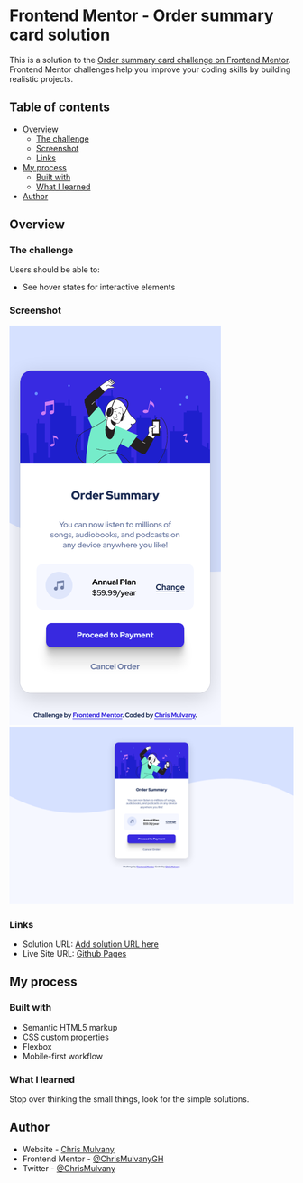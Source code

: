 # Frontend Mentor - Order summary card solution

This is a solution to the [Order summary card challenge on Frontend Mentor](https://www.frontendmentor.io/challenges/order-summary-component-QlPmajDUj). Frontend Mentor challenges help you improve your coding skills by building realistic projects. 

## Table of contents

- [Overview](#overview)
  - [The challenge](#the-challenge)
  - [Screenshot](#screenshot)
  - [Links](#links)
- [My process](#my-process)
  - [Built with](#built-with)
  - [What I learned](#what-i-learned)
- [Author](#author)


## Overview

### The challenge

Users should be able to:

- See hover states for interactive elements

### Screenshot

![order-summary-card-mobile.png](order-summary-card-mobile.png)
![order-summary-card-desktop.png](order-summary-card-desktop.png)

### Links

- Solution URL: [Add solution URL here](https://www.frontendmentor.io/challenges/order-summary-component-QlPmajDUj/hub/mobile-first-flexbox-css-order-summary-card-S1W3ALNSc)
- Live Site URL: [Github Pages](https://chrismulvanygh.github.io/order-summary-component/)

## My process

### Built with

- Semantic HTML5 markup
- CSS custom properties
- Flexbox
- Mobile-first workflow

### What I learned

Stop over thinking the small things, look for the simple solutions.

## Author

- Website - [Chris Mulvany](https://www.chrismulvany.com)
- Frontend Mentor - [@ChrisMulvanyGH](https://www.frontendmentor.io/profile/ChrisMulvanyGH)
- Twitter - [@ChrisMulvany](https://twitter.com/ChrisMulvany)

